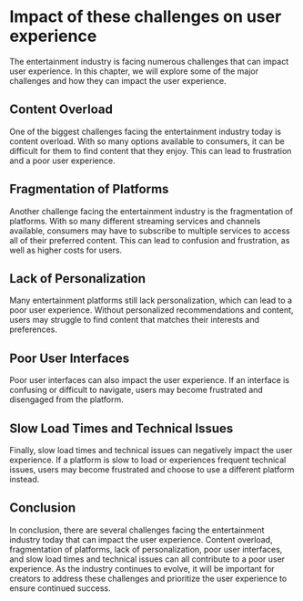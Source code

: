 Impact of these challenges on user experience
==============================================================================================

The entertainment industry is facing numerous challenges that can impact user experience. In this chapter, we will explore some of the major challenges and how they can impact the user experience.

Content Overload
----------------

One of the biggest challenges facing the entertainment industry today is content overload. With so many options available to consumers, it can be difficult for them to find content that they enjoy. This can lead to frustration and a poor user experience.

Fragmentation of Platforms
--------------------------

Another challenge facing the entertainment industry is the fragmentation of platforms. With so many different streaming services and channels available, consumers may have to subscribe to multiple services to access all of their preferred content. This can lead to confusion and frustration, as well as higher costs for users.

Lack of Personalization
-----------------------

Many entertainment platforms still lack personalization, which can lead to a poor user experience. Without personalized recommendations and content, users may struggle to find content that matches their interests and preferences.

Poor User Interfaces
--------------------

Poor user interfaces can also impact the user experience. If an interface is confusing or difficult to navigate, users may become frustrated and disengaged from the platform.

Slow Load Times and Technical Issues
------------------------------------

Finally, slow load times and technical issues can negatively impact the user experience. If a platform is slow to load or experiences frequent technical issues, users may become frustrated and choose to use a different platform instead.

Conclusion
----------

In conclusion, there are several challenges facing the entertainment industry today that can impact the user experience. Content overload, fragmentation of platforms, lack of personalization, poor user interfaces, and slow load times and technical issues can all contribute to a poor user experience. As the industry continues to evolve, it will be important for creators to address these challenges and prioritize the user experience to ensure continued success.
